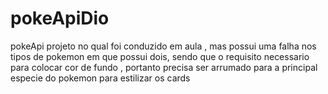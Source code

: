 # pokeApiDio
pokeApi
projeto no qual foi conduzido em aula , mas possui uma falha nos tipos de pokemon em que possui dois, sendo que o requisito necessario para colocar cor de fundo , portanto precisa ser arrumado para a principal especie do pokemon para estilizar os cards
